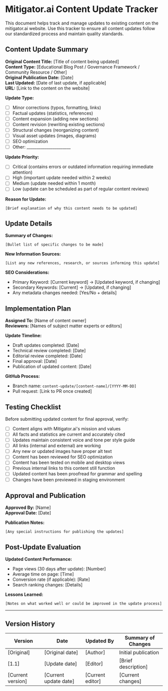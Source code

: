 # Mitigator.ai Content Update Tracker

This document helps track and manage updates to existing content on the mitigator.ai website. Use this tracker to ensure all content updates follow our standardized process and maintain quality standards.

## Content Update Summary

**Original Content Title:** [Title of content being updated]  
**Content Type:** [Educational Blog Post / Governance Framework / Community Resource / Other]  
**Original Publication Date:** [Date]  
**Last Updated:** [Date of last update, if applicable]  
**URL:** [Link to the content on the website]  

**Update Type:**
- [ ] Minor corrections (typos, formatting, links)
- [ ] Factual updates (statistics, references)
- [ ] Content expansion (adding new sections)
- [ ] Content revision (rewriting existing sections)
- [ ] Structural changes (reorganizing content)
- [ ] Visual asset updates (images, diagrams)
- [ ] SEO optimization
- [ ] Other: ______________________

**Update Priority:**
- [ ] Critical (contains errors or outdated information requiring immediate attention)
- [ ] High (important update needed within 2 weeks)
- [ ] Medium (update needed within 1 month)
- [ ] Low (update can be scheduled as part of regular content reviews)

**Reason for Update:**
```
[Brief explanation of why this content needs to be updated]
```

## Update Details

**Summary of Changes:**
```
[Bullet list of specific changes to be made]
```

**New Information Sources:**
```
[List any new references, research, or sources informing this update]
```

**SEO Considerations:**
- Primary Keyword: [Current keyword] → [Updated keyword, if changing]
- Secondary Keywords: [Current] → [Updated, if changing]
- Any metadata changes needed: [Yes/No + details]

## Implementation Plan

**Assigned To:** [Name of content owner]  
**Reviewers:** [Names of subject matter experts or editors]  

**Update Timeline:**
- Draft updates completed: [Date]
- Technical review completed: [Date]
- Editorial review completed: [Date]
- Final approval: [Date]
- Publication of updated content: [Date]

**GitHub Process:**
- Branch name: `content-update/[content-name]/[YYYY-MM-DD]`
- Pull request: [Link to PR once created]

## Testing Checklist

Before submitting updated content for final approval, verify:

- [ ] Content aligns with Mitigator.ai's mission and values
- [ ] All facts and statistics are current and accurately cited
- [ ] Updates maintain consistent voice and tone per style guide
- [ ] All links (internal and external) are working
- [ ] Any new or updated images have proper alt text
- [ ] Content has been reviewed for SEO optimization
- [ ] Content has been tested on mobile and desktop views
- [ ] Previous internal links to this content still function
- [ ] Updated content has been proofread for grammar and spelling
- [ ] Changes have been previewed in staging environment

## Approval and Publication

**Approved By:** [Name]  
**Approval Date:** [Date]  

**Publication Notes:**
```
[Any special instructions for publishing the updates]
```

## Post-Update Evaluation

**Updated Content Performance:**
- Page views (30 days after update): [Number]
- Average time on page: [Time]
- Conversion rate (if applicable): [Rate]
- Search ranking changes: [Details]

**Lessons Learned:**
```
[Notes on what worked well or could be improved in the update process]
```

---

## Version History

| Version | Date | Updated By | Summary of Changes |
|---------|------|------------|-------------------|
| [Original] | [Original date] | [Author] | Initial publication |
| [1.1] | [Update date] | [Editor] | [Brief description] |
| [Current version] | [Current update date] | [Current editor] | [Current changes] |